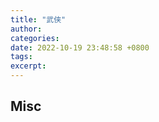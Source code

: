 ```yaml
---
title: "武侠"
author: 
categories: 
date: 2022-10-19 23:48:58 +0800
tags: 
excerpt: 
---
```









## Misc



